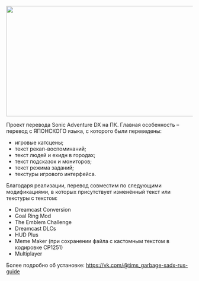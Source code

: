 <p align="center">
  <img src="https://images.gamebanana.com/img/ss/mods/659d33b7a7ab9.jpg" width="640" height="298" >
</p>
Проект перевода Sonic Adventure DX на ПК.
Главная особенность – перевод с ЯПОНСКОГО языка, с которого были переведены:

* игровые катсцены;
* текст рекап-воспоминаний;
* текст людей и ехидн в городах;
* текст подсказок и мониторов;
* текст режима заданий;
* текстуры игрового интерфейса.

Благодаря реализации, перевод совместим по следующими модификациями, в которых присутствует изменённый текст или текстуры с текстом:
* Dreamcast Conversion
* Goal Ring Mod
* The Emblem Challenge
* Dreamcast DLCs
* HUD Plus
* Meme Maker (при сохранении файла с кастомным текстом в кодировке CP1251)
* Multiplayer
    
Более подробно об установке: https://vk.com/@tims_garbage-sadx-rus-guide
